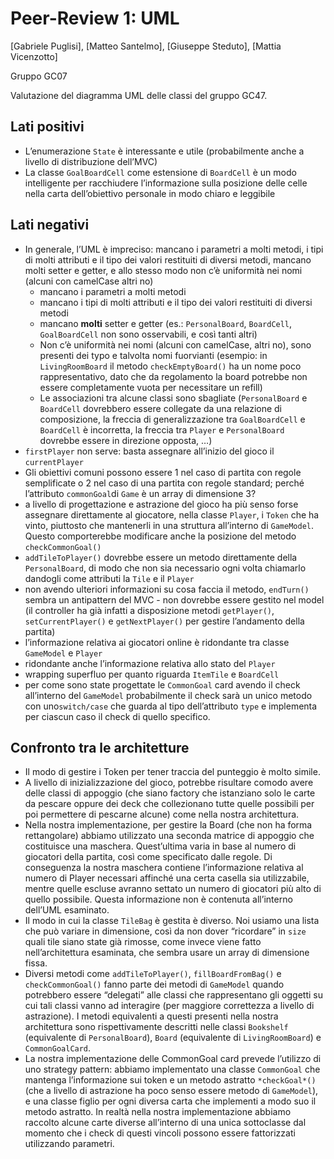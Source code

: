 # Peer-Review 1: UML

[Gabriele Puglisi], [Matteo Santelmo], [Giuseppe Steduto], [Mattia Vicenzotto]

Gruppo GC07

Valutazione del diagramma UML delle classi del gruppo GC47.

## Lati positivi

- L’enumerazione `State` è interessante e utile (probabilmente anche a livello di distribuzione dell’MVC)
- La classe `GoalBoardCell` come estensione di `BoardCell` è un modo intelligente per racchiudere l’informazione sulla posizione delle celle nella carta dell’obiettivo personale in modo chiaro e leggibile

## Lati negativi

- In generale, l’UML è impreciso: mancano i parametri a molti metodi, i tipi di molti attributi e il tipo dei valori restituiti di diversi metodi, mancano molti setter e getter, e allo stesso modo non c’è uniformità nei nomi (alcuni con camelCase altri no)
    - mancano i parametri a molti metodi
    - mancano i tipi di molti attributi e il tipo dei valori restituiti di diversi metodi
    - mancano **molti** setter e getter (es.: `PersonalBoard`, `BoardCell`, `GoalBoardCell` non sono osservabili, e così tanti altri)
    - Non c’è uniformità nei nomi (alcuni con camelCase, altri no), sono presenti dei typo e talvolta nomi fuorvianti (esempio: in `LivingRoomBoard` il metodo `checkEmptyBoard()` ha un nome poco rappresentativo, dato che da regolamento la board potrebbe non essere completamente vuota per necessitare un refill)
    - Le associazioni tra alcune classi sono sbagliate (`PersonalBoard` e `BoardCell` dovrebbero essere collegate da una relazione di composizione, la freccia di generalizzazione tra `GoalBoardCell` e `BoardCell` è incorretta, la freccia tra `Player` e `PersonalBoard` dovrebbe essere in direzione opposta, …)
- `firstPlayer` non serve: basta assegnare all’inizio del gioco il `currentPlayer`
- Gli obiettivi comuni possono essere 1 nel caso di partita con regole semplificate o 2 nel caso di una partita con regole standard; perché l’attributo `commonGoal`di `Game` è un array di dimensione 3?
- a livello di progettazione e astrazione del gioco ha più senso forse assegnare direttamente al giocatore, nella classe `Player`, i `Token` che ha vinto, piuttosto che mantenerli in una struttura all’interno di `GameModel`. Questo comporterebbe modificare anche la posizione del metodo `checkCommonGoal()`
- `addTileToPlayer()` dovrebbe essere un metodo direttamente della `PersonalBoard`, di modo che non sia necessario ogni volta chiamarlo dandogli come attributi la `Tile` e il `Player`
- non avendo ulteriori informazioni su cosa faccia il metodo, `endTurn()` sembra un antipattern del MVC - non dovrebbe essere gestito nel model (il controller ha già infatti a disposizione metodi `getPlayer()`, `setCurrentPlayer()` e `getNextPlayer()` per gestire l’andamento della partita)
- l’informazione relativa ai giocatori online è ridondante tra classe `GameModel` e `Player`
- ridondante anche l’informazione relativa allo stato del `Player`
- wrapping superfluo per quanto riguarda `ItemTile` e `BoardCell`
- per come sono state progettate le `CommonGoal` card avendo il check all’interno del `GameModel` probabilmente il check sarà un unico metodo con uno`switch/case` che guarda al tipo dell’attributo `type` e implementa per ciascun caso il check di quello specifico.

## Confronto tra le architetture

- Il modo di gestire i Token per tener traccia del punteggio è molto simile.
- A livello di inizializzazione del gioco, potrebbe risultare comodo avere delle classi di appoggio (che siano factory che istanziano solo le carte da pescare oppure dei deck che collezionano tutte quelle possibili per poi permettere di pescarne alcune) come nella nostra architettura.
- Nella nostra implementazione, per gestire la Board (che non ha forma rettangolare) abbiamo utilizzato una seconda matrice di appoggio che costituisce una maschera. Quest’ultima varia in base al numero di giocatori della partita, così come specificato dalle regole. Di conseguenza la nostra maschera contiene l’informazione relativa al numero di Player necessari affinché una certa casella sia utilizzabile, mentre quelle escluse avranno settato un numero di giocatori più alto di quello possibile. 
Questa informazione non è contenuta all’interno dell’UML esaminato.
- Il modo in cui la classe `TileBag` è gestita è diverso. Noi usiamo una lista che può variare in dimensione, così da non dover “ricordare” in `size` quali tile siano state già rimosse, come invece viene fatto nell’architettura esaminata, che sembra usare un array di dimensione fissa.
- Diversi metodi come `addTileToPlayer()`, `fillBoardFromBag()` e `checkCommonGoal()` fanno parte dei metodi di `GameModel` quando potrebbero essere “delegati” alle classi che rappresentano gli oggetti su cui tali classi vanno ad interagire (per maggiore correttezza a livello di astrazione). I metodi equivalenti a questi presenti nella nostra architettura sono rispettivamente descritti nelle classi `Bookshelf` (equivalente di `PersonalBoard`), `Board` (equivalente di `LivingRoomBoard`) e `CommonGoalCard`.
- La nostra implementazione delle CommonGoal card prevede l’utilizzo di uno strategy pattern: abbiamo implementato una classe `CommonGoal` che mantenga l’informazione sui token e un metodo astratto `*checkGoal*()` (che a livello di astrazione ha poco senso essere metodo di `GameModel`), e una classe figlio per ogni diversa carta che implementi a modo suo il metodo astratto. In realtà nella nostra implementazione abbiamo raccolto alcune carte diverse all’interno di una unica sottoclasse dal momento che i check di questi vincoli possono essere fattorizzati utilizzando parametri.